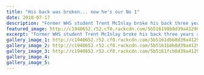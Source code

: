 ```yaml
---
title: "His back was broken... now he's our No 1"
date: 2018-07-17
description: "Former WHS student Trent McInlay broke his back three years ago now he is back motocross racing with his dad Grant..."
featured_image: http://c1940652.r52.cf0.rackcdn.com/5b516198b8d39a412900071f/Trent-McInlay-with-dad-chron-17-July.gif
excerpt: "Former WHS student Trent McInlay broke his back three years ago now he is back motocross racing with his dad Grant."
gallery_image_1: http://c1940652.r52.cf0.rackcdn.com/5b5161dbb8d39a4129000723/Trent-McInlay-on-bike-chron-17-July.gif
gallery_image_2: http://c1940652.r52.cf0.rackcdn.com/5b5161b8b8d39a4129000721/Trent-McInlay-in-air-chron-17-July.gif
gallery_image_3: http://c1940652.r52.cf0.rackcdn.com/5b5161fcb8d39a4129000725/Trent-McInlay-racing-chron-17-July.gif
gallery_image_4: 
gallery_image_5: 
---
```

